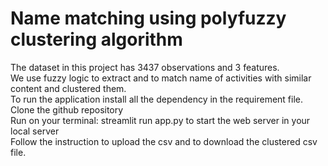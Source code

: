 # Name matching using polyfuzzy clustering algorithm<br>
The dataset in this project has 3437 observations and 3 features.<br>
We use fuzzy logic to extract and to match name of activities with similar content and clustered
them.<br>
To run the application install all the dependency in the requirement file.<br>
Clone the github repository<br>
Run on your terminal: streamlit run app.py to start the web server in your local server<br>
Follow the instruction to upload the csv and to download the clustered csv file.

